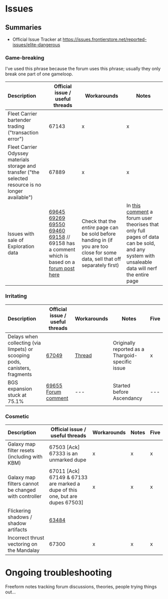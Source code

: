 # Issues

## Summaries

* Official Issue Tracker at https://issues.frontierstore.net/reported-issues/elite-dangerous

### Game-breaking
I've used this phrase because the forum uses this phrase; usually they only break one part of one gameloop.

| Description | Official issue / useful threads | Workarounds | Notes | 
| :--- | --- | --- | --- |
| Fleet Carrier bartender trading ("transaction error") | 67143 | x | x | 
| Fleet Carrier Odyssey materials storage and transfer ("the selected resource is no longer available") | 67889 | x | x | 
| Issues with sale of Exploration data  | [69645](https://issues.frontierstore.net/issue-detail/69645) [69269](https://issues.frontierstore.net/issue-detail/69269) [69550](https://issues.frontierstore.net/issue-detail/69550) [69460](https://issues.frontierstore.net/issue-detail/69460) [69158](https://issues.frontierstore.net/issue-detail/69158) // 69158 has a comment which is based on a [forum post here](https://forums.frontier.co.uk/threads/elite-dangerous-update-19-02-28-november-2024.630817/post-10498356) | Check that the *entire* page can be sold before handing in (if you are too close for some data, sell that off separately first) | In [this comment](https://forums.frontier.co.uk/threads/elite-dangerous-powerplay-2-0-questions-and-answers.628260/post-10500457) a forum user theorises that only full pages of data can be sold, and any system with unsaleable data will nerf the entire page | 

### Irritating

| Description | Official issue / useful threads | Workarounds | Notes | Five |
| :--- | --- | --- | --- | --- |
| Delays when collecting (via limpets) or scooping pods, canisters, fragments | [67049](https://issues.frontierstore.net/issue-detail/67049) | [Thread](https://forums.frontier.co.uk/threads/collector-limpets-getting-stuck-at-the-cargo-scoop-the-apparent-cause-and-a-workaround.629224/page-2) | Originally reported as a Thargoid-specific issue  | x |
| BGS expansion stuck at 75.1% | [69655](https://issues.frontierstore.net/issue-detail/69655) [Forum comment](https://forums.frontier.co.uk/threads/bgs-since-ascendancy.630600/post-10499834) | --- | Started before Ascendancy | --- |

### Cosmetic

| Description | Official issue / useful threads | Workarounds | Notes | Five |
| :--- | --- | --- | --- | --- |
| Galaxy map filter resets (including with KBM) | 67503 [Ack] 67333 is an unmarked dupe | x | x | x |
| Galaxy map filters cannot be changed with controller  | 67011 [Ack] 67149 & 67133 are marked a dupe of this one, but are dupes 67503]  | x | x | x |
| Flickering shadows / shadow artifacts | [63484](https://issues.frontierstore.net/issue-detail/63484) | | | |
| Incorrect thrust vectoring on the Mandalay | 67300 | x | x | x |


# Ongoing troubleshooting

Freeform notes tracking forum discussions, theories, people trying things out...
